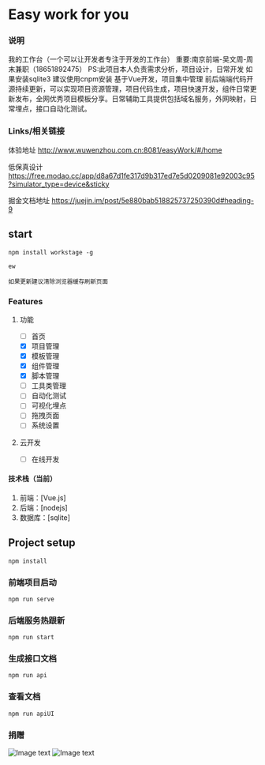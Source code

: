 # Easy work for you
### 说明
我的工作台（一个可以让开发者专注于开发的工作台）
重要:南京前端-吴文周-周末兼职（18651892475）
PS:此项目本人负责需求分析，项目设计，日常开发
   如果安装sqlite3 建议使用cnpm安装
   基于Vue开发，项目集中管理
前后端端代码开源持续更新，可以实现项目资源管理，项目代码生成，项目快速开发，组件日常更新发布，全网优秀项目模板分享。日常辅助工具提供包括域名服务，外网映射，日常埋点，接口自动化测试。
### Links/相关链接

体验地址 http://www.wuwenzhou.com.cn:8081/easyWork/#/home

低保真设计 https://free.modao.cc/app/d8a67d1fe317d9b317ed7e5d0209081e92003c95?simulator_type=device&sticky

掘金文档地址 https://juejin.im/post/5e880bab518825737250390d#heading-9

## start

```
npm install workstage -g

ew

如果更新建议清除浏览器缓存刷新页面

```

### Features

1. 功能

   - [ ] 首页
   - [x] 项目管理
   - [x] 模板管理
   - [x] 组件管理
   - [x] 脚本管理
   - [ ] 工具类管理
   - [ ] 自动化测试
   - [ ] 可视化埋点
   - [ ] 拖拽页面
   - [ ] 系统设置

2. 云开发

   - [ ] 在线开发

#### 技术栈（当前）

1. 前端：[Vue.js]
2. 后端：[nodejs]
3. 数据库：[sqlite]

## Project setup

```
npm install
```

### 前端项目启动

```
npm run serve
```

### 后端服务热跟新

```
npm run start
```

### 生成接口文档

```
npm run api
```

### 查看文档

```
npm run apiUI
```

### 捐赠

![Image text](http://www.wuwenzhou.com.cn:9527/ZFB.jpeg)
![Image text](http://www.wuwenzhou.com.cn:9527/WX.jpeg)
